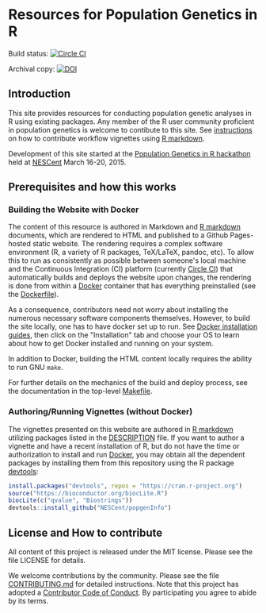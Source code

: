 # Resources for Population Genetics in R

Build status: [![Circle CI](https://circleci.com/gh/NESCent/popgenInfo/tree/master.svg?style=svg)](https://circleci.com/gh/NESCent/popgenInfo/tree/master)

Archival copy: [![DOI](https://zenodo.org/badge/doi/10.5281/zenodo.48274.svg)](http://dx.doi.org/10.5281/zenodo.48274)

## Introduction

This site provides resources for conducting population genetic analyses in R using existing packages. Any member of the R user community proficient in population genetics is welcome to contibute to this site. See [instructions](CONTRIBUTING.md) on how to contribute workflow vignettes using [R markdown](R_MARKDOWN.md).

Development of this site started at the [Population Genetics in R hackathon]
held at [NESCent] March 16-20, 2015.

## Prerequisites and how this works

### Building the Website with Docker

The content of this resource is authored in Markdown and [R markdown]
documents, which are rendered to HTML and published to a Github
Pages-hosted static website. The rendering requires a complex software
environment (R, a variety of R packages, TeX/LaTeX, pandoc, etc). To
allow this to run as consistently as possible between someone's local
machine and the Continuous Integration (CI) platform (currently
[Circle CI]) that automatically builds and deploys the website upon
changes, the rendering is done from within a [Docker] container that has
everything preinstalled (see the [Dockerfile](build/Dockerfile)).

As a consequence, contributors need not worry about installing the
numerous necessary software components themselves. However, to build the
site locally, one has to have docker set up to run. See
[Docker installation guides], then click on the "Installation" tab and
choose your OS to learn about how to get Docker installed and running
on your system.

In addition to Docker, building the HTML content locally requires the
ability to run GNU `make`.

For further details on the mechanics of the build and deploy process,
see the documentation in the top-level [Makefile](Makefile).

### Authoring/Running Vignettes (without Docker)

The vignettes presented on this website are authored in [R markdown] 
utilizing packages listed in the [DESCRIPTION](DESCRIPTION) file. If
you want to author a vignette and have a recent installation of R, 
but do not have the time or authorization to install and run [Docker],
you may obtain all the dependent packages by installing them from this
repository using the R package [devtools](http://cran.r-project.org/package=devtools):

```r
install.packages("devtools", repos = "https://cran.r-project.org")
source("https://bioconductor.org/biocLite.R")
biocLite(c("qvalue", "Biostrings"))
devtools::install_github("NESCent/popgenInfo")
```

## License and How to contribute

All content of this project is released under the MIT license. Please
see the file LICENSE for details.

We welcome contributions by the community. Please see the file
[CONTRIBUTING.md](CONTRIBUTING.md) for detailed instructions. Note
that this project has adopted a [Contributor Code of Conduct](CONDUCT.md).
By participating you agree to abide by its terms.

[NESCent]: http://nescent.org
[Population Genetics in R hackathon]: https://github.com/NESCent/r-popgen-hackathon
[R markdown]: http://rmarkdown.rstudio.com/
[Circle CI]: http://circleci.com
[Docker]: https://www.docker.com/whatisdocker/
[Docker installation guides]: https://docs.docker.com/
